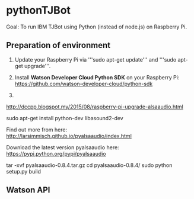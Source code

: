 # pythonTJBot

Goal: To run IBM TJBot using Python (instead of node.js) on Raspberry Pi.

## Preparation of environment

1) Update your Raspberry Pi via '''sudo apt-get update''' and '''sudo apt-get upgrade'''.

2) Install **Watson Developer Cloud Python SDK** on your Raspberry Pi: https://github.com/watson-developer-cloud/python-sdk

3) 



http://dccpp.blogspot.my/2015/08/raspberry-pi-upgrade-alsaaudio.html

sudo apt-get install python-dev libasound2-dev

Find out more from here: http://larsimmisch.github.io/pyalsaaudio/index.html

Download the latest version pyalsaaudio here: https://pypi.python.org/pypi/pyalsaaudio

tar -xvf pyalsaaudio-0.8.4.tar.gz
cd pyalsaaudio-0.8.4/
sudo python setup.py build


## Watson API
